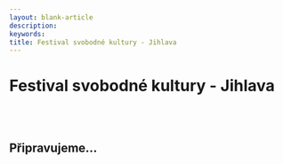 ```yaml
---
layout: blank-article
description: 
keywords: 
title: Festival svobodné kultury - Jihlava
---
```


<div class="pce-hero pce-hero--entry">
    <div class="pce-hero__content">
        <h1 class="c-page-title">Festival svobodné kultury - Jihlava</h1><br><br>
        <h2 class="t-h4-alt">Připravujeme...</h2>
    </div>
</div>
<br>
<br>
